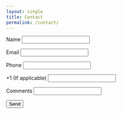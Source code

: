 ```yaml
---
layout: single
title: Contact
permalink: /contact/
---
```

<form name="contact" netlify>
  <p>
    <label>Name <input type="text" name="name" /></label>
  </p>
  <p>
    <label>Email <input type="email" name="email" /></label>
  </p>
    <p>
    <label>Phone <input type="text" name="phone" /></label>
  </p>
    <p>
    <label>+1 (If applicable) <input type="text" name="plusone" /></label>
  </p>
    <p>
    <label>Comments <input type="text" name="comments" /></label>
  </p>
  <p>
    <button type="submit">Send</button>
  </p>
</form>